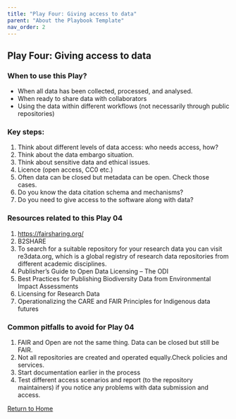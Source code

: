 ```yaml
---
title: "Play Four: Giving access to data"
parent: "About the Playbook Template"
nav_order: 2
---
```


## Play Four: Giving access to data
### When to use this Play? 

- When all data has been collected, processed, and analysed.
- When ready to share data with collaborators
- Using the data within different workflows (not necessarily through public repositories)


### Key steps:

1. Think about different levels of data access: who needs access, how?
2. Think about the data embargo situation.
3. Think about sensitive data and ethical issues.
4. Licence (open access, CC0 etc.)
5. Often data can be closed but metadata can be open. Check those cases.
6. Do you know the data citation schema and mechanisms?
7. Do you need to give access to the software along with data?


### Resources related to this Play 04


1. https://fairsharing.org/
2. B2SHARE
3. To search for a suitable repository for your research data you can visit
re3data.org, which is a global registry of research data repositories from different academic disciplines.
4. Publisher’s Guide to Open Data Licensing – The ODI
5. Best Practices for Publishing Biodiversity Data from Environmental Impact Assessments
6. Licensing for Research Data
7. Operationalizing the CARE and FAIR Principles for Indigenous data futures

### Common pitfalls to avoid for Play 04

1. FAIR and Open are not the same thing. Data can be closed but
still be FAIR.
2. Not all repositories are created and operated equally.Check
policies and services.
3. Start documentation earlier in the process
4. Test different access scenarios and report (to the repository
maintainers) if you notice any problems with data submission and
access.


[Return to Home](index.md)
